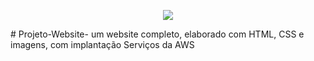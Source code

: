 <p align="center">
  <img src="[polotno.](https://images.unsplash.com/photo-1522542550221-31fd19575a2d?crop=entropy&cs=tinysrgb&fit=max&fm=jpg&ixid=M3wxMTY5OTZ8MHwxfHNlYXJjaHw4M3x8ZGlnaXRhbHxlbnwwfHx8fDE2ODYxODQ3NDR8MA&ixlib=rb-4.0.3&q=80&w=400)">
</p>
# Projeto-Website-
um website completo, elaborado com HTML, CSS e imagens, com implantação Serviços da AWS
